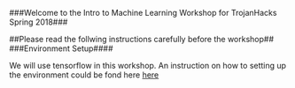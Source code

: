 ###Welcome to the Intro to Machine Learning Workshop for TrojanHacks Spring 2018###

##Please read the follwing instructions carefully before the workshop##
###Environment Setup####

We will use tensorflow in this workshop. An instruction on how to setting up the environment could be fond here <a href = "http://caisplusplus.usc.edu/blog/curriculum/environment_setup"> here </a>